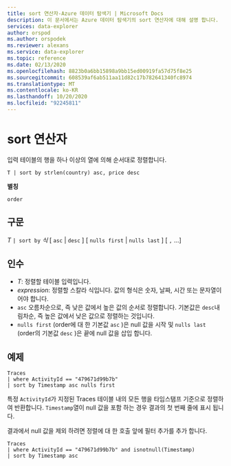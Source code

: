 ```yaml
---
title: sort 연산자-Azure 데이터 탐색기 | Microsoft Docs
description: 이 문서에서는 Azure 데이터 탐색기의 sort 연산자에 대해 설명 합니다.
services: data-explorer
author: orspod
ms.author: orspodek
ms.reviewer: alexans
ms.service: data-explorer
ms.topic: reference
ms.date: 02/13/2020
ms.openlocfilehash: 8823b0a6bb15898a9bb15ed00919fa57d75f8e25
ms.sourcegitcommit: 608539af6ab511aa11d82c17b782641340fc8974
ms.translationtype: MT
ms.contentlocale: ko-KR
ms.lasthandoff: 10/20/2020
ms.locfileid: "92245811"
---
```

# <a name="sort-operator"></a>sort 연산자 

입력 테이블의 행을 하나 이상의 열에 의해 순서대로 정렬합니다.

```kusto
T | sort by strlen(country) asc, price desc
```

**별칭**

`order`

## <a name="syntax"></a>구문

*T* `| sort by` *식* [ `asc`  |  `desc` ] [ `nulls first`  |  `nulls last` ] [ `,` ...]

## <a name="arguments"></a>인수

* *T*: 정렬할 테이블 입력입니다.
* *expression*: 정렬할 스칼라 식입니다. 값의 형식은 숫자, 날짜, 시간 또는 문자열이어야 합니다.
* `asc` 오름차순으로, 즉 낮은 값에서 높은 값의 순서로 정렬합니다. 기본값은 `desc`내림차순, 즉 높은 값에서 낮은 값으로 정렬하는 것입니다.
* `nulls first` (order에 대 한 기본값 `asc` )은 null 값을 시작 및 `nulls last` (order의 기본값 `desc` )은 끝에 null 값을 삽입 합니다.

## <a name="example"></a>예제

```kusto
Traces
| where ActivityId == "479671d99b7b"
| sort by Timestamp asc nulls first
```

특정 `ActivityId`가 지정된 Traces 테이블 내의 모든 행을 타임스탬프 기준으로 정렬하여 반환합니다. `Timestamp`열이 null 값을 포함 하는 경우 결과의 첫 번째 줄에 표시 됩니다.

결과에서 null 값을 제외 하려면 정렬에 대 한 호출 앞에 필터 추가를 추가 합니다.

```kusto
Traces
| where ActivityId == "479671d99b7b" and isnotnull(Timestamp)
| sort by Timestamp asc
```